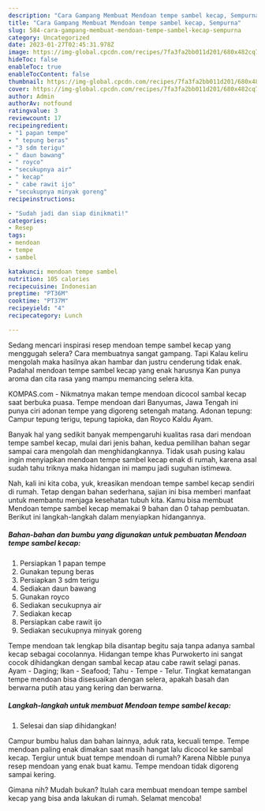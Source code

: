 ```yaml
---
description: "Cara Gampang Membuat Mendoan tempe sambel kecap, Sempurna"
title: "Cara Gampang Membuat Mendoan tempe sambel kecap, Sempurna"
slug: 584-cara-gampang-membuat-mendoan-tempe-sambel-kecap-sempurna
category: Uncategorized
date: 2023-01-27T02:45:31.978Z
image: https://img-global.cpcdn.com/recipes/7fa3fa2bb011d201/680x482cq70/mendoan-tempe-sambel-kecap-foto-resep-utama.jpg
hideToc: false
enableToc: true
enableTocContent: false
thumbnail: https://img-global.cpcdn.com/recipes/7fa3fa2bb011d201/680x482cq70/mendoan-tempe-sambel-kecap-foto-resep-utama.jpg
cover: https://img-global.cpcdn.com/recipes/7fa3fa2bb011d201/680x482cq70/mendoan-tempe-sambel-kecap-foto-resep-utama.jpg
author: Admin
authorAv: notfound
ratingvalue: 3
reviewcount: 17
recipeingredient:
- "1 papan tempe"
- " tepung beras"
- "3 sdm terigu"
- " daun bawang"
- " royco"
- "secukupnya air"
- " kecap"
- " cabe rawit ijo"
- "secukupnya minyak goreng"
recipeinstructions:

- "Sudah jadi dan siap dinikmati!"
categories:
- Resep
tags:
- mendoan
- tempe
- sambel

katakunci: mendoan tempe sambel 
nutrition: 105 calories
recipecuisine: Indonesian
preptime: "PT36M"
cooktime: "PT37M"
recipeyield: "4"
recipecategory: Lunch

---
```



Sedang mencari inspirasi resep mendoan tempe sambel kecap yang menggugah selera? Cara membuatnya sangat gampang. Tapi Kalau keliru mengolah maka hasilnya akan hambar dan justru cenderung tidak enak. Padahal mendoan tempe sambel kecap yang enak harusnya Kan punya aroma dan cita rasa yang mampu memancing selera kita.


KOMPAS.com - Nikmatnya makan tempe mendoan dicocol sambal kecap saat berbuka puasa. Tempe mendoan dari Banyumas, Jawa Tengah ini punya ciri adonan tempe yang digoreng setengah matang. Adonan tepung: Campur tepung terigu, tepung tapioka, dan Royco Kaldu Ayam.

Banyak hal yang sedikit banyak mempengaruhi kualitas rasa dari mendoan tempe sambel kecap, mulai dari jenis bahan, kedua pemilihan bahan segar sampai cara mengolah dan menghidangkannya. Tidak usah pusing kalau ingin menyiapkan mendoan tempe sambel kecap enak di rumah, karena asal sudah tahu triknya maka hidangan ini mampu jadi suguhan istimewa.


Nah, kali ini kita coba, yuk, kreasikan mendoan tempe sambel kecap sendiri di rumah. Tetap dengan bahan sederhana, sajian ini bisa memberi manfaat untuk membantu menjaga kesehatan tubuh kita. Kamu bisa membuat Mendoan tempe sambel kecap memakai 9 bahan dan 0 tahap pembuatan. Berikut ini langkah-langkah dalam menyiapkan hidangannya.

<!--inarticleads1-->

##### Bahan-bahan dan bumbu yang digunakan untuk pembuatan Mendoan tempe sambel kecap:

1. Persiapkan 1 papan tempe
1. Gunakan  tepung beras
1. Persiapkan 3 sdm terigu
1. Sediakan  daun bawang
1. Gunakan  royco
1. Sediakan secukupnya air
1. Sediakan  kecap
1. Persiapkan  cabe rawit ijo
1. Sediakan secukupnya minyak goreng


Tempe mendoan tak lengkap bila disantap begitu saja tanpa adanya sambal kecap sebagai cocolannya. Hidangan tempe khas Purwokerto ini sangat cocok dihidangkan dengan sambal kecap atau cabe rawit selagi panas. Ayam - Daging; Ikan - Seafood; Tahu - Tempe - Telur. Tingkat kematangan tempe mendoan bisa disesuaikan dengan selera, apakah basah dan berwarna putih atau yang kering dan berwarna. 

<!--inarticleads2-->

##### Langkah-langkah untuk membuat Mendoan tempe sambel kecap:


1. Selesai dan siap dihidangkan!

Campur bumbu halus dan bahan lainnya, aduk rata, kecuali tempe. Tempe mendoan paling enak dimakan saat masih hangat lalu dicocol ke sambal kecap. Tergiur untuk buat tempe mendoan di rumah? Karena Nibble punya resep mendoan yang enak buat kamu. Tempe mendoan tidak digoreng sampai kering. 

Gimana nih? Mudah bukan? Itulah cara membuat mendoan tempe sambel kecap yang bisa anda lakukan di rumah. Selamat mencoba!
